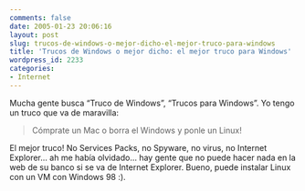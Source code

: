 ```yaml
---
comments: false
date: 2005-01-23 20:06:16
layout: post
slug: trucos-de-windows-o-mejor-dicho-el-mejor-truco-para-windows
title: 'Trucos de Windows o mejor dicho: el mejor truco para Windows'
wordpress_id: 2233
categories:
- Internet
---
```


Mucha gente busca “Truco de Windows”, “Trucos para Windows”. Yo tengo un truco que va de maravilla:





> Cómprate un Mac o borra el Windows y ponle un Linux!





El mejor truco! No Services Packs, no Spyware, no virus, no Internet Explorer… ah me había olvidado… hay gente que no puede hacer nada en la web de su banco si se va de Internet Explorer. Bueno, puede instalar Linux con un VM con Windows 98 :).




 
